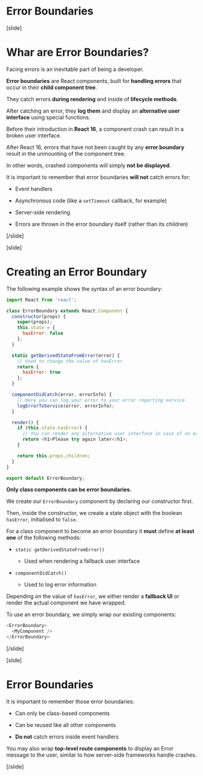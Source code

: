 # Error Boundaries

[slide]

# Whar are Error Boundaries?

Facing errors is an inevitable part of being a developer.

**Error boundaries** are React components, built for **handling errors** that occur in their **child component tree**.

They catch errors **during rendering** and inside of **lifecycle methods**.

After catching an error, they **log them** and display an **alternative user interface** using special functions.

Before their introduction in **React 16**, a component crash can result in a broken user interface.

After React 16, errors that have not been caught by any **error boundary** result in the unmounting of the component tree.

In other words, crashed components will simply **not be displayed**.

It is important to remember that error boundaries **will not** catch errors for:

- Event handlers
  
- Asynchronous code (like a `setTimeout` callback, for example)
  
- Server-side rendering
  
- Errors are thrown in the error boundary itself \(rather than its children\)

[/slide]


[slide]

# Creating an Error Boundary

The following example shows the syntax of an error boundary:

```js
import React from 'react';

class ErrorBoundary extends React.Component {
  constructor(props) {
    super(props);
    this.state = { 
      hasError: false
    };
  }

  static getDerivedStateFromError(error) {
    // Used to change the value of hasError
    return { 
      hasError: true
    };
  }

  componentDidCatch(error, errorInfo) {
    // Here you can log your error to your error reporting service
    logErrorToService(error, errorInfo);
  }

  render() {
    if (this.state.hasError) {
      // You can render any alternative user interface in case of an error
      return <h1>Please try again later</h1>;
    }

    return this.props.children; 
  }
}

export default ErrorBoundary;
```

**Only class components can be error boundaries.**

We create our `ErrorBoundary` component by declaring our constructor first.

Then, inside the constructor, we create a state object with the boolean `hasError`, initialised to `false`.

For a class component to become an error boundary it **must** define **at least one** of the following methods:

- `static getDerivedStateFromError()` 
  - Used when rendering a fallback user interface

- `componentDidCatch()`
  - Used to log error information


Depending on the value of `hasError`, we either render a **fallback UI** or render the actual component we have wrapped.

To use an error boundary, we simply wrap our existing components:

```js
<ErrorBoundary>
  <MyComponent />
</ErrorBoundary>
```

[/slide]


[slide]

# Error Boundaries

It is important to remember those error boundaries:

- Can only be class\-based components

- Can be reused like all other components

- **Do not** catch errors inside event handlers

You may also wrap **top-level route components** to display an Error message to the user, similar to how server-side frameworks handle crashes.

[/slide]